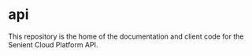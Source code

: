 # api
This repository is the home of the documentation and client code for the Senient Cloud Platform API.

